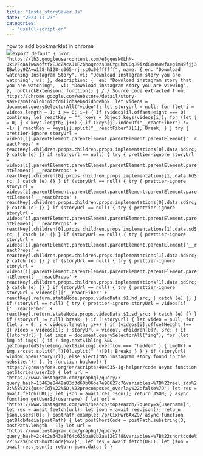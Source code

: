 ```yaml
---
title: "Insta_storySaver.Js"
date: "2023-11-23"
categories: 
  - "useful-script-en"
---
```


how to add bookmarklet in chrome  
![](https://camo.githubusercontent.com/5f21e427a7d3ee887313a4f9b1ab033e6462db47ca299bf3f7e2d81a0ce854bd/68747470733a2f2f696d672e7765626e6f74732e636f6d2f323031392f30342f447261672d616e642d44726f702d4c696e6b732d696e2d4368726f6d652e706e67)`export default { icon: "https://lh3.googleusercontent.com/e8gqesNOLhN-0xivFcaAlwGaoftfxEJcZXcXJ1F2bhoqrozs3mCYgLhPC0qJ9izdGYRnHwfXegimH9fjj3IBwlby9ZA=w128-h128-e365-rj-sc0x00ffffff", name: { en: "Download watching Instagram Story", vi: "Download instagram story you are watching", vi: }, description: {  en: "Download instagram story that you are watching",  vi: "Download instagram story you are viewing",  },  onClickExtension: function() { / / Source code extracted from: https://chrome.google.com/webstore/detail/story-saver/mafcolokinicfdmlidhaebadidhdehpk  let videos = document.querySelectorAll("video"); let storyUrl = null; for (let i = videos.length – 1; i >= 0; i–) { if (videos[i].offsetHeight === 0) continue; let reactKey = ""; keys = Object.keys(videos[i]); for (let j = 0; j < keys.length; j++) { if (keys[j].indexOf("__reactFiber") != -1) { reactKey = keys[j].split("__reactFiber")[1]; Break; } } try { prettier-ignore storyUrl = videos[i].parentElement.parentElement.parentElement.parentElement['__reactProps' + reactKey].children.props.children.props.implementations[0].data.hdSrc; } catch (e) {} if (storyUrl == null) { try { prettier-ignore storyUrl = videos[i].parentElement.parentElement.parentElement.parentElement.parentElement['__reactProps' + reactKey].children[0].props.children.props.implementations[1].data.hdSrc; } catch (e) {} } if (storyUrl == null) { try { prettier-ignore storyUrl = videos[i].parentElement.parentElement.parentElement.parentElement.parentElement['__reactProps' + reactKey].children.props.children.props.implementations[0].data.sdSrc; } catch (e) {} } if (storyUrl == null) { try { prettier-ignore storyUrl = videos[i].parentElement.parentElement.parentElement.parentElement.parentElement['__reactProps' + reactKey].children[0].props.children.props.implementations[1].data.sdSrc; } catch (e) {} } if (storyUrl == null) { try { prettier-ignore storyUrl = videos[i].parentElement.parentElement.parentElement.parentElement['__reactProps' + reactKey].children.props.children.props.implementations[1].data.hdSrc; } catch (e) {} } if (storyUrl == null) { try { prettier-ignore storyUrl = videos[i].parentElement.parentElement.parentElement.parentElement.parentElement['__reactProps' + reactKey].children.props.children.props.implementations[1].data.sdSrc; } catch (e) {} } if (storyUrl == null) { try { prettier-ignore storyUrl = videos[i]['__reactFiber' + reactKey].return.stateNode.props.videoData.$1.hd_src; } catch (e) {} } if (storyUrl == null) { try { prettier-ignore storyUrl = videos[i]['__reactFiber' + reactKey].return.stateNode.props.videoData.$1.sd_src; } catch (e) {} } if (storyUrl != null) break; } if (!storyUrl) { let video = null; for (let i = 0; i < videos.length; i++) { if (videos[i].offsetHeight !== 0) video = videos[i]; } storyUrl = video?. children[0]?. Src; } if (!storyUrl) { let imgs = document.querySelectorAll("img"); for (let img of imgs) { if ( img.nextSibling &&& getComputedStyle(img.nextSibling).overflow === "hidden" ) { imgUrl = img.srcset.split(",")[0].split(" ")[0]; Break; } } } if (storyUrl) window.open(storyUrl); else alert("No instagram story found in the website."); }, }; function backup() { https://greasyfork.org/en/scripts/404535-ig-helper/code async function getStories(userId) { let url = 'https://www.instagram.com/graphql/query/?query_hash=15463e8449a83d3d60b06be7e90627c7&variables=%7B%22reel_ids%22:%5B%22${userId}%22%5D,%22precomposed_overlay%22:false%7D'; let res = await fetch(URL); let json = await res.json(); return JSON; } async function getUserId(username) { let url = 'https://www.instagram.com/web/search/topsearch/?query=${username}'; let res = await feetch(url); let json = await res.json(); return json.users[0]; } postPath example: /p/CixHwr6AxZ9/ async function getBlobMedia(postPath) { let postShortCode = postPath.substring(3, postPath.length - 1); let url = 'https://www.instagram.com/graphql/query/?query_hash=2c4c2e343a8f64c625ba02b2aa12c7f8&variables=%7B%22shortcode%22:%22${postShortCode}%22}'; let res = await fetch(URL); let json = await res.json(); return json.data; } }`
